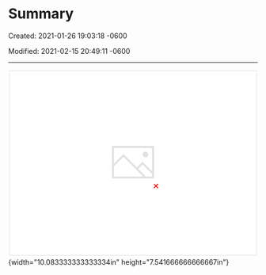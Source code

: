# Summary

Created: 2021-01-26 19:03:18 -0600

Modified: 2021-02-15 20:49:11 -0600

---

![subscribe client client subscribe client client Memory Client -> topic ron en connec Ion manager. ron en connec Ion manager. Heart beet Other data center Dispatch Dispatch Like backend Presence platform Key value store: Topic -> frontend manager Sharding by fron nli Publish "like" Ine ](../../media/Message-Read-Time-Comments-Summary-image1.png){width="10.083333333333334in" height="7.541666666666667in"}



